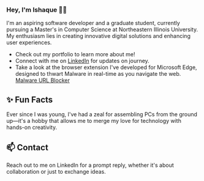 ### Hey, I'm Ishaque 👋🏽  

I'm an aspiring software developer and a graduate student, currently pursuing a Master's in Computer Science at Northeastern Illinois University. My enthusiasm lies in creating innovative digital solutions and enhancing user experiences.

- Check out my portfolio to learn more about me!
- Connect with me on [LinkedIn](https://www.linkedin.com/in/ishaque12/) for updates on journey.
- Take a look at the browser extension I've developed for Microsoft Edge, designed to thwart Malware in real-time as you navigate the web. [Malware URL Blocker](https://malware-blocker.com)

## ✨ Fun Facts 

Ever since I was young, I've had a zeal for assembling PCs from the ground up—it's a hobby that allows me to merge my love for technology with hands-on creativity.

## 📫 Contact

Reach out to me on LinkedIn for a prompt reply, whether it's about collaboration or just to exchange ideas.
 
